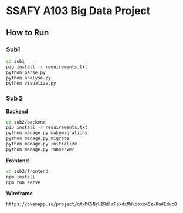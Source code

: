 # SSAFY A103 Big Data Project

## How to Run

### Sub1

```sh
cd sub1
pip install -r requirements.txt
python parse.py
python analyse.py
python visualize.py
```

### Sub 2

**Backend**

```sh
cd sub2/backend
pip install -r requirements.txt
python manage.py makemigrations
python manage.py migrate
python manage.py initialize
python manage.py runserver
```

**Frontend**

```sh
cd sub2/frontend
npm install
npm run serve
```

**Wireframe**
```sh
https://ovenapp.io/project/qfxMC5NrUIRdlrPexdxMWkboxz45zxKn#Edwc0
```